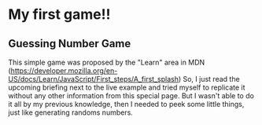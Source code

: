 # My first game!!
## Guessing Number Game

This simple game was proposed by the "Learn" area in MDN (https://developer.mozilla.org/en-US/docs/Learn/JavaScript/First_steps/A_first_splash)
So, I just read the upcoming briefing next to the live example and tried myself to replicate it without any other information from this special page.
But I wasn't able to do it all by my previous knowledge, then I needed to peek some little things, just like generating randoms numbers.